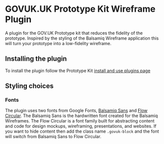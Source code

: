 # GOVUK.UK Prototype Kit Wireframe Plugin
A plugin for the GOV.UK Prototype kit that reduces the fidelity of the prototype. Inspired by the styling of the Balsamiq Wireframe application this will turn your prototype into a low-fidelity wireframe.

## Installing the plugin
To install the plugin follow the Prototype Kit [install and use plugins page](https://prototype-kit.service.gov.uk/docs/install-and-use-plugins)

## Styling choices

### Fonts
The plugin uses two fonts from Google Fonts, [Balsamiq Sans](https://fonts.google.com/specimen/Balsamiq+Sans) and [Flow Circular](https://fonts.google.com/specimen/Flow+Circular). The Balsamiq Sans is the hardwritten font created for the Balsamiq Wireframes. The Flow Circular is a font family built for abstracting content and code for design mockups, wireframing, presentations, and websites. If you want to hide content then add the class name `.govuk-block` and the font will switch from Balsamiq Sans to Flow Circular.